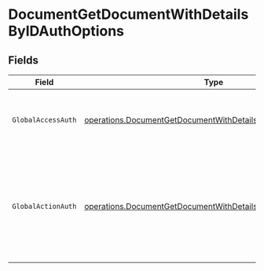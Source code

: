 # DocumentGetDocumentWithDetailsByIDAuthOptions


## Fields

| Field                                                                                                                                          | Type                                                                                                                                           | Required                                                                                                                                       | Description                                                                                                                                    |
| ---------------------------------------------------------------------------------------------------------------------------------------------- | ---------------------------------------------------------------------------------------------------------------------------------------------- | ---------------------------------------------------------------------------------------------------------------------------------------------- | ---------------------------------------------------------------------------------------------------------------------------------------------- |
| `GlobalAccessAuth`                                                                                                                             | [operations.DocumentGetDocumentWithDetailsByIDGlobalAccessAuth](../../models/operations/documentgetdocumentwithdetailsbyidglobalaccessauth.md) | :heavy_check_mark:                                                                                                                             | The type of authentication required for the recipient to access the document.                                                                  |
| `GlobalActionAuth`                                                                                                                             | [operations.DocumentGetDocumentWithDetailsByIDGlobalActionAuth](../../models/operations/documentgetdocumentwithdetailsbyidglobalactionauth.md) | :heavy_check_mark:                                                                                                                             | The type of authentication required for the recipient to sign the document. This field is restricted to Enterprise plan users only.            |